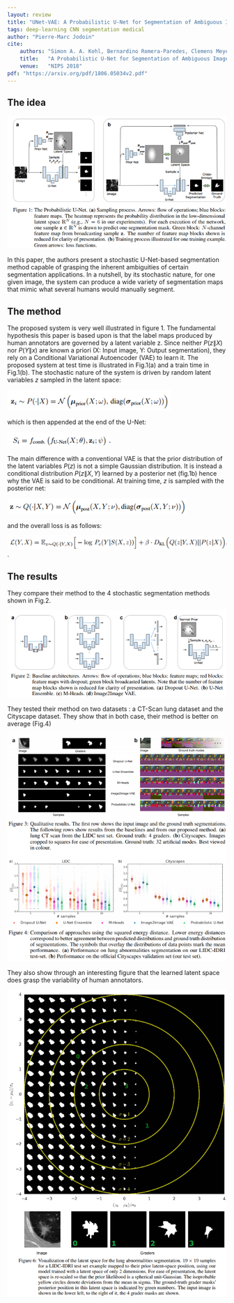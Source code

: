 ```yaml
---
layout: review
title: "UNet-VAE: A Probabilistic U-Net for Segmentation of Ambiguous Images"
tags: deep-learning CNN segmentation medical
author: "Pierre-Marc Jodoin"
cite:
    authors: "Simon A. A. Kohl, Bernardino Romera-Paredes, Clemens Meyer, Jeffrey De Fauw, Joseph R. Ledsam, Klaus H. Maier-Hein, S. M. Ali Eslami, Danilo Jimenez Rezende, Olaf Ronneberger"
    title:   "A Probabilistic U-Net for Segmentation of Ambiguous Images"
    venue:   "NIPS 2018"
pdf: "https://arxiv.org/pdf/1806.05034v2.pdf"
---
```


## The idea

![](/article/images/UnetVAE/sc01.png)

In this paper, the authors present a stochastic U-Net-based segmentation method capable of grasping the inherent ambiguities of certain segmentation applications.  In a nutshell, by its stochastic nature, for one given image, the system can produce a wide variety of segmentation maps that mimic what several humans would manually segment.

## The method

The proposed system is very well illustrated in figure 1.  The fundamental hypothesis this paper is based upon is that the label maps produced by human annotators are governed by a latent variable z.  Since neither $P(z\|X)$ nor $P(Y\|x)$ are known a priori (X: Input image, Y: Output segmentation), they rely on a Conditional Variational Autoencoder (VAE) to learn it.  The proposed system at test time is illustrated in Fig.1(a) and a train time in Fig.1(b). The stochastic nature of the system is driven by random latent variables $z$ sampled in
the latent space:     

![](/article/images/UnetVAE/sc02.png)

which is then appended at the end of the U-Net:

![](/article/images/UnetVAE/sc03.png)

The main difference with a conventional VAE is that the prior distribution of the latent variables $P(z)$ is not a simple Gaussian distribution.  It is instead a conditional distribution $P(z\|X,Y)$ learned by a posterior net (fig.1b) hence why the VAE is said to be conditional.  At training time, $z$ is sampled with the posterior net:


![](/article/images/UnetVAE/sc04.png) 

and the overall loss is as follows:

![](/article/images/UnetVAE/sc05.png).

## The results

They compare their method to the 4 stochastic segmentation methods shown in Fig.2.

![](/article/images/UnetVAE/sc06.png)

They tested their method on two datasets : a CT-Scan lung dataset and the Cityscape dataset.  They show that in both case, their method is better on average (Fig.4) 

![](/article/images/UnetVAE/sc07.png)

They also show through an interesting figure that the learned latent space does grasp the variability of human annotators.

![](/article/images/UnetVAE/sc08.png)






